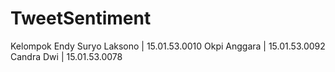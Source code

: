 # TweetSentiment
Kelompok Endy Suryo Laksono | 15.01.53.0010 
Okpi Anggara | 15.01.53.0092 
Candra Dwi | 15.01.53.0078
